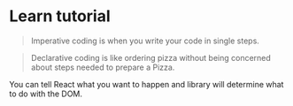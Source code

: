 # Learn tutorial

> Imperative coding is when you write your code in single steps.

> Declarative coding is like ordering pizza without being concerned about steps needed to prepare a Pizza.

You can tell React what you want to happen and library will determine what to do with the DOM.